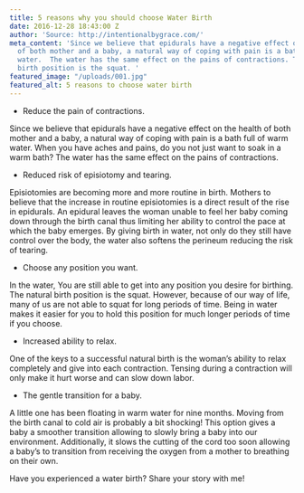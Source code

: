 ```yaml
---
title: 5 reasons why you should choose Water Birth
date: 2016-12-28 18:43:00 Z
author: 'Source: http://intentionalbygrace.com/'
meta_content: 'Since we believe that epidurals have a negative effect on the health
  of both mother and a baby, a natural way of coping with pain is a bath full of warm
  water.  The water has the same effect on the pains of contractions. The natural
  birth position is the squat. '
featured_image: "/uploads/001.jpg"
featured_alt: 5 reasons to choose water birth
---
```


* Reduce the pain of contractions.

Since we believe that epidurals have a negative effect on the health of both mother and a baby, a natural way of coping with pain is a bath full of warm water. When you have aches and pains, do you not just want to soak in a warm bath? The water has the same effect on the pains of contractions.

* Reduced risk of episiotomy and tearing.

Episiotomies are becoming more and more routine in birth. Mothers to believe that the increase in routine episiotomies is a direct result of the rise in epidurals. An epidural leaves the woman unable to feel her baby coming down through the birth canal thus limiting her ability to control the pace at which the baby emerges. By giving birth in water, not only do they still have control over the body, the water also softens the perineum reducing the risk of tearing.

* Choose any position you want.

In the water, You are still able to get into any position you desire for birthing. The natural birth position is the squat. However, because of our way of life, many of us are not able to squat for long periods of time. Being in water makes it easier for you to hold this position for much longer periods of time if you choose.

* Increased ability to relax.

One of the keys to a successful natural birth is the woman’s ability to relax completely and give into each contraction. Tensing during a contraction will only make it hurt worse and can slow down labor.

* The gentle transition for a baby.

A little one has been floating in warm water for nine months. Moving from the birth canal to cold air is probably a bit shocking! This option gives a baby a smoother transition allowing to slowly bring a baby into our environment. Additionally, it slows the cutting of the cord too soon allowing a baby’s to transition from receiving the oxygen from a mother to breathing on their own.

Have you experienced a water birth? Share your story with me!